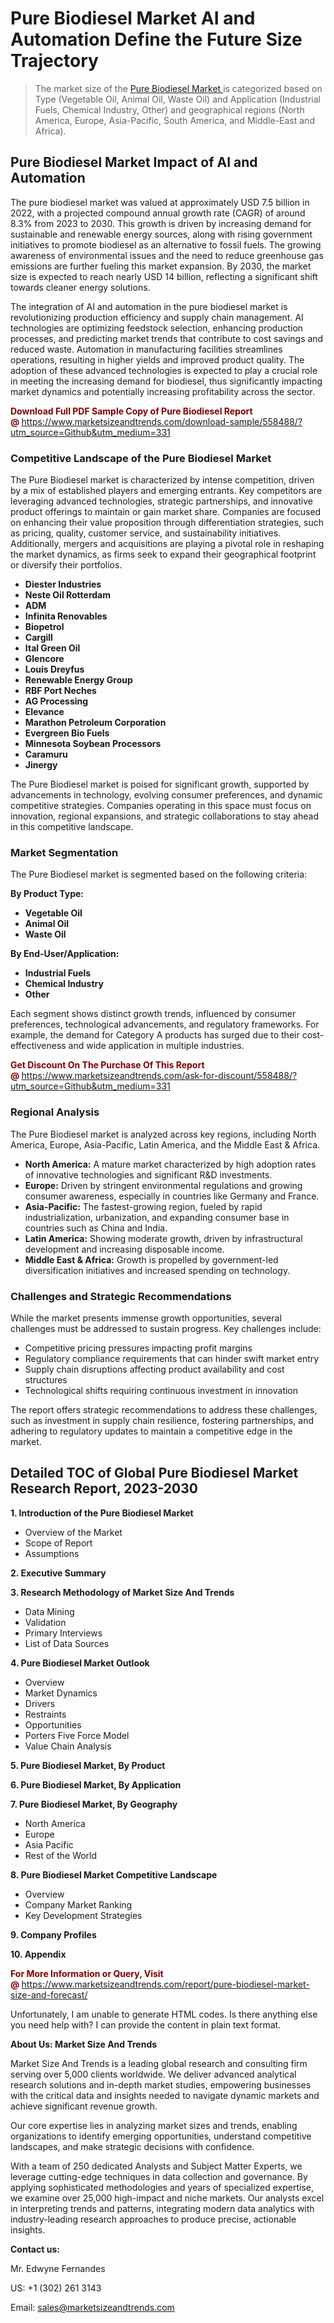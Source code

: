 <h1>Pure Biodiesel Market AI and Automation Define the Future Size Trajectory</h1><blockquote><p>The market size of the <a href="https://www.marketsizeandtrends.com/download-sample/558488/?utm_source=Github&amp;utm_medium=331" target="_blank">Pure Biodiesel Market </a>is categorized based on Type (Vegetable Oil, Animal Oil, Waste Oil) and Application (Industrial Fuels, Chemical Industry, Other) and geographical regions (North America, Europe, Asia-Pacific, South America, and Middle-East and Africa).</p></blockquote><p><h2>Pure Biodiesel Market Impact of AI and Automation</h2><p>The pure biodiesel market was valued at approximately USD 7.5 billion in 2022, with a projected compound annual growth rate (CAGR) of around 8.3% from 2023 to 2030. This growth is driven by increasing demand for sustainable and renewable energy sources, along with rising government initiatives to promote biodiesel as an alternative to fossil fuels. The growing awareness of environmental issues and the need to reduce greenhouse gas emissions are further fueling this market expansion. By 2030, the market size is expected to reach nearly USD 14 billion, reflecting a significant shift towards cleaner energy solutions.</p><p>The integration of AI and automation in the pure biodiesel market is revolutionizing production efficiency and supply chain management. AI technologies are optimizing feedstock selection, enhancing production processes, and predicting market trends that contribute to cost savings and reduced waste. Automation in manufacturing facilities streamlines operations, resulting in higher yields and improved product quality. The adoption of these advanced technologies is expected to play a crucial role in meeting the increasing demand for biodiesel, thus significantly impacting market dynamics and potentially increasing profitability across the sector.</p></p><p><strong><span style="color: #800000;">Download Full PDF Sample Copy of Pure Biodiesel Report @</span>&nbsp;</strong><a href="https://www.marketsizeandtrends.com/download-sample/558488/?utm_source=Github&amp;utm_medium=331">https://www.marketsizeandtrends.com/download-sample/558488/?utm_source=Github&amp;utm_medium=331</a></p><h3>Competitive Landscape of the Pure Biodiesel Market</h3><p>The Pure Biodiesel market is characterized by intense competition, driven by a mix of established players and emerging entrants. Key competitors are leveraging advanced technologies, strategic partnerships, and innovative product offerings to maintain or gain market share. Companies are focused on enhancing their value proposition through differentiation strategies, such as pricing, quality, customer service, and sustainability initiatives. Additionally, mergers and acquisitions are playing a pivotal role in reshaping the market dynamics, as firms seek to expand their geographical footprint or diversify their portfolios.</p><p><strong><p><ul><li>Diester Industries </li><li> Neste Oil Rotterdam </li><li> ADM </li><li> Infinita Renovables </li><li> Biopetrol </li><li> Cargill </li><li> Ital Green Oil </li><li> Glencore </li><li> Louis Dreyfus </li><li> Renewable Energy Group </li><li> RBF Port Neches </li><li> AG Processing </li><li> Elevance </li><li> Marathon Petroleum Corporation </li><li> Evergreen Bio Fuels </li><li> Minnesota Soybean Processors </li><li> Caramuru </li><li> Jinergy</p></li></ul></p></strong></p><p>The Pure Biodiesel market is poised for significant growth, supported by advancements in technology, evolving consumer preferences, and dynamic competitive strategies. Companies operating in this space must focus on innovation, regional expansions, and strategic collaborations to stay ahead in this competitive landscape.</p><h3>Market Segmentation</h3><p>The Pure Biodiesel market is segmented based on the following criteria:</p><p><strong>By Product Type:</strong></p><p><strong><p><ul><li>Vegetable Oil </li><li> Animal Oil </li><li> Waste Oil</p></li></ul></p></strong></p><p><strong>By End-User/Application:</strong></p><p><strong><p><ul><li>Industrial Fuels </li><li> Chemical Industry </li><li> Other</p></li></ul></p></strong></p><p>Each segment shows distinct growth trends, influenced by consumer preferences, technological advancements, and regulatory frameworks. For example, the demand for Category A products has surged due to their cost-effectiveness and wide application in multiple industries.</p><p><strong><span style="color: #800000;">Get Discount On The Purchase Of This Report @&nbsp;</span></strong><a href="https://www.marketsizeandtrends.com/ask-for-discount/558488/?utm_source=Github&amp;utm_medium=331">https://www.marketsizeandtrends.com/ask-for-discount/558488/?utm_source=Github&amp;utm_medium=331</a></p><h3>Regional Analysis</h3><p>The Pure Biodiesel market is analyzed across key regions, including North America, Europe, Asia-Pacific, Latin America, and the Middle East &amp; Africa.</p><ul><li><strong>North America:</strong> A mature market characterized by high adoption rates of innovative technologies and significant R&amp;D investments.</li><li><strong>Europe:</strong> Driven by stringent environmental regulations and growing consumer awareness, especially in countries like Germany and France.</li><li><strong>Asia-Pacific:</strong> The fastest-growing region, fueled by rapid industrialization, urbanization, and expanding consumer base in countries such as China and India.</li><li><strong>Latin America:</strong> Showing moderate growth, driven by infrastructural development and increasing disposable income.</li><li><strong>Middle East &amp; Africa:</strong> Growth is propelled by government-led diversification initiatives and increased spending on technology.</li></ul><h3>Challenges and Strategic Recommendations</h3><p>While the market presents immense growth opportunities, several challenges must be addressed to sustain progress. Key challenges include:</p><ul><li>Competitive pricing pressures impacting profit margins</li><li>Regulatory compliance requirements that can hinder swift market entry</li><li>Supply chain disruptions affecting product availability and cost structures</li><li>Technological shifts requiring continuous investment in innovation</li></ul><p>The report offers strategic recommendations to address these challenges, such as investment in supply chain resilience, fostering partnerships, and adhering to regulatory updates to maintain a competitive edge in the market.</p><h2>Detailed TOC of Global Pure Biodiesel Market Research Report, 2023-2030</h2><p><strong>1. Introduction of the Pure Biodiesel Market</strong></p><ul><li>Overview of the Market</li><li>Scope of Report</li><li>Assumptions&nbsp;</li></ul><p><strong>2. Executive Summary</strong></p><p><strong>3. Research Methodology of <strong>Market Size And Trends</strong></strong></p><ul><li>Data Mining</li><li>Validation</li><li>Primary Interviews</li><li>List of Data Sources&nbsp;</li></ul><p><strong>4. Pure Biodiesel Market Outlook</strong></p><ul><li>Overview</li><li>Market Dynamics</li><li>Drivers</li><li>Restraints</li><li>Opportunities</li><li>Porters Five Force Model</li><li>Value Chain Analysis&nbsp;</li></ul><p><strong>5. Pure Biodiesel Market, By Product</strong></p><p><strong>6. Pure Biodiesel Market, By Application</strong></p><p><strong>7. Pure Biodiesel Market, By Geography</strong></p><ul><li>North America</li><li>Europe</li><li>Asia Pacific</li><li>Rest of the World&nbsp;</li></ul><p><strong>8. Pure Biodiesel Market Competitive Landscape</strong></p><ul><li>Overview</li><li>Company Market Ranking</li><li>Key Development Strategies&nbsp;</li></ul><p><strong>9. Company Profiles</strong></p><p><strong>10. Appendix</strong></p><p><strong><span style="color: #800000;">For More Information or Query, Visit @&nbsp;</span></strong><a href="https://www.marketsizeandtrends.com/report/pure-biodiesel-market-size-and-forecast/">https://www.marketsizeandtrends.com/report/pure-biodiesel-market-size-and-forecast/</a></p><p>Unfortunately, I am unable to generate HTML codes. Is there anything else you need help with? I can provide the content in plain text format.</p><p><strong>About Us:&nbsp;Market Size And Trends</strong></p><p>Market Size And Trends&nbsp;is a leading global research and consulting firm serving over 5,000 clients worldwide. We deliver advanced analytical research solutions and in-depth market studies, empowering businesses with the critical data and insights needed to navigate dynamic markets and achieve significant revenue growth.</p><p>Our core expertise lies in analyzing market sizes and trends, enabling organizations to identify emerging opportunities, understand competitive landscapes, and make strategic decisions with confidence.</p><p>With a team of 250 dedicated Analysts and Subject Matter Experts, we leverage cutting-edge techniques in data collection and governance. By applying sophisticated methodologies and years of specialized expertise, we examine over 25,000 high-impact and niche markets. Our analysts excel in interpreting trends and patterns, integrating modern data analytics with industry-leading research approaches to produce precise, actionable insights.</p><p><strong>Contact us:</strong></p><p>Mr. Edwyne Fernandes</p><p>US: +1 (302) 261 3143</p><p>Email: <a href="mailto:sales@marketsizeandtrends.com">sales@marketsizeandtrends.com</a>&nbsp;</p>
